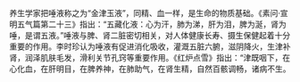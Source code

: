 养生学家把唾液称之为“金津玉液”，同精、血一样，是生命的物质基础。《素问·宣明五气篇第二十三》指出：“五藏化液：心为汗，肺为涕，肝为泪，脾为涎，肾为唾，是谓五液。”唾液与脾、肾二脏密切相关，对人体健康长寿、摄生保健起着十分重要的作用。李时珍认为唾液有促进消化吸收，灌溉五脏六腑，滋阴降火，生津补肾，润泽肌肤毛发，滑利关节孔窍等重要作用。《红炉点雪》指出：“津既咽下，在心化血，在肝明目，在脾养神，在肺助气，在肾生精，自然百骸调畅，诸病不生。
